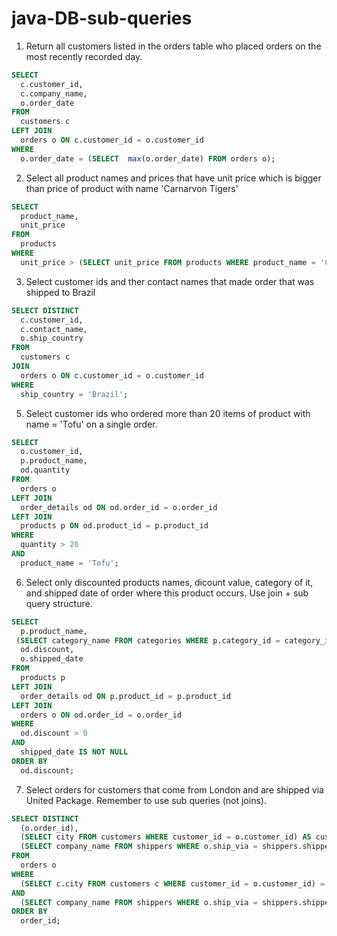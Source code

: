 # java-DB-sub-queries

1. Return all customers listed in the orders table who placed orders on the most recently recorded day. 
```sql
SELECT 
  c.customer_id,
  c.company_name,
  o.order_date
FROM 
  customers c
LEFT JOIN 
  orders o ON c.customer_id = o.customer_id
WHERE
  o.order_date = (SELECT  max(o.order_date) FROM orders o);
```
2. Select all product names and prices that have unit price which is bigger than price of product with name 'Carnarvon Tigers'
```sql
SELECT 
  product_name,
  unit_price
FROM 
  products
WHERE 
  unit_price > (SELECT unit_price FROM products WHERE product_name = 'Carnarvon Tigers');
```
3. Select customer ids and ther contact names that made order that was shipped to Brazil
```sql
SELECT DISTINCT
  c.customer_id, 
  c.contact_name,
  o.ship_country
FROM 
  customers c
JOIN 
  orders o ON c.customer_id = o.customer_id
WHERE
  ship_country = 'Brazil';
```
5. Select customer ids who ordered more than 20 items of product with name = 'Tofu' on a single order.
```sql
SELECT
  o.customer_id,
  p.product_name,
  od.quantity
FROM
  orders o 
LEFT JOIN
  order_details od ON od.order_id = o.order_id
LEFT JOIN
  products p ON od.product_id = p.product_id
WHERE
  quantity > 20
AND
  product_name = 'Tofu';
```
6. Select only discounted products names, dicount value, category of it, and shipped date of order where this product occurs. Use join + sub query structure.
```sql
SELECT
  p.product_name,
 (SELECT category_name FROM categories WHERE p.category_id = category_id) AS category_name,
  od.discount,
  o.shipped_date
FROM 
  products p
LEFT JOIN 
  order_details od ON p.product_id = p.product_id
LEFT JOIN 
  orders o ON od.order_id = o.order_id
WHERE
  od.discount > 0
AND
  shipped_date IS NOT NULL
ORDER BY
  od.discount;
```
7. Select orders for customers that come from London and are shipped via United Package. Remember to use sub queries (not joins). 
```sql
SELECT DISTINCT
  (o.order_id),
  (SELECT city FROM customers WHERE customer_id = o.customer_id) AS customer_city,
  (SELECT company_name FROM shippers WHERE o.ship_via = shippers.shipper_id) AS ship_via
FROM
  orders o 
WHERE
  (SELECT c.city FROM customers c WHERE customer_id = o.customer_id) = 'London'
AND
  (SELECT company_name FROM shippers WHERE o.ship_via = shippers.shipper_id) = 'United Package'
ORDER BY
  order_id;
```
